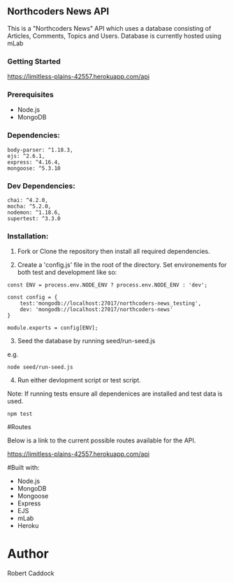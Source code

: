 ## Northcoders News API

This is a "Northcoders News" API which uses a database consisting of Articles, Comments, Topics and Users.  Database is currently hosted using mLab 

### Getting Started

https://limitless-plains-42557.herokuapp.com/api


### Prerequisites
* Node.js
* MongoDB

### Dependencies:
```
body-parser: ^1.18.3,
ejs: ^2.6.1,
express: ^4.16.4,
mongoose: ^5.3.10
```

### Dev Dependencies:
```
chai: ^4.2.0,
mocha: ^5.2.0,
nodemon: ^1.18.6,
supertest: ^3.3.0
```

### Installation:

1. Fork or Clone the repository then install all required dependencies.

2. Create a 'config.js' file in the root of the directory.  Set environements for both test and development like so:

```
const ENV = process.env.NODE_ENV ? process.env.NODE_ENV : 'dev';

const config = {
    test:'mongodb://localhost:27017/northcoders-news_testing',
    dev: 'mongodb://localhost:27017/northcoders-news'
}

module.exports = config[ENV];

```

3. Seed the database by running seed/run-seed.js

e.g.
```
node seed/run-seed.js
```

4. Run either devlopment script or test script.

Note: If running tests ensure all dependenices are installed and test data is used.

```
npm test
```

#Routes

Below is a link to the current possible routes available for the API.

https://limitless-plains-42557.herokuapp.com/api

#Built with:
* Node.js
* MongoDB
* Mongoose
* Express
* EJS
* mLab
* Heroku

# Author

Robert Caddock 



